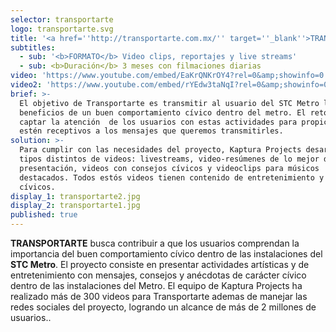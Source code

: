 ```yaml
---
selector: transportarte
logo: transportarte.svg
title: '<a href=''http://transportarte.com.mx/'' target=''_blank''>TRANSPORTARTE</a>'
subtitles:
  - sub: '<b>FORMATO</b> Video clips, reportajes y live streams'
  - sub: <b>Duración</b> 3 meses con filmaciones diarias
video: 'https://www.youtube.com/embed/EaKrQNKrOY4?rel=0&amp;showinfo=0'
video2: 'https://www.youtube.com/embed/rYEdw3taNqI?rel=0&amp;showinfo=0'
brief: >-
  El objetivo de Transportarte es transmitir al usuario del STC Metro los
  beneficios de un buen comportamiento cívico dentro del metro. El reto es
  captar la atención  de los usuarios con estas actividades para propiciar que
  estén receptivos a los mensajes que queremos transmitirles.
solution: >-
  Para cumplir con las necesidades del proyecto, Kaptura Projects desarrollan 4
  tipos distintos de videos: livestreams, video-resúmenes de lo mejor de cada
  presentación, videos con consejos cívicos y videoclips para músicos
  destacados. Todos estós videos tienen contenido de entretenimiento y mensajes
  cívicos.
display_1: transportarte2.jpg
display_2: transportarte1.jpg
published: true
---
```

**TRANSPORTARTE** busca contribuir a que los usuarios comprendan la importancia del buen comportamiento cívico dentro de las instalaciones del **STC Metro**. El proyecto consiste en presentar actividades artísticas y de entretenimiento con mensajes, consejos y anécdotas de carácter cívico dentro de las instalaciones del Metro. El equipo de Kaptura Projects ha realizado más de 300 videos para Transportarte ademas de manejar las redes sociales del proyecto, logrando un alcance de más de 2 millones de usuarios..
